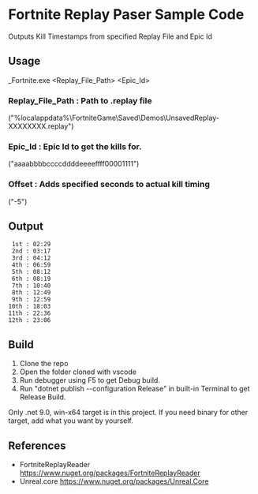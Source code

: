 # Fortnite Replay Paser Sample Code
Outputs Kill Timestamps from specified Replay File and Epic Id

## Usage
_Fortnite.exe <Replay_File_Path> <Epic_Id> <Offset>

### Replay_File_Path : Path to .replay file 
("%localappdata%\FortniteGame\Saved\Demos\UnsavedReplay-XXXXXXXX.replay")

### Epic_Id : Epic Id to get the kills for.
("aaaabbbbccccddddeeeeffff00001111")

### Offset : Adds specified seconds to actual kill timing
("-5")

## Output
```
 1st : 02:29
 2nd : 03:17
 3rd : 04:12
 4th : 06:59
 5th : 08:12
 6th : 08:19
 7th : 10:40
 8th : 12:49
 9th : 12:59
10th : 18:03
11th : 22:36
12th : 23:06
```

## Build
1. Clone the repo
2. Open the folder cloned with vscode
3. Run debugger using F5 to get Debug build.
4. Run "dotnet publish --configuration Release" in built-in Terminal to get Release Build.

   
Only .net 9.0, win-x64 target is in this project. If you need binary for  other target, add what you want by yourself.

## References
- FortniteReplayReader
https://www.nuget.org/packages/FortniteReplayReader
- Unreal.core
https://www.nuget.org/packages/Unreal.Core
